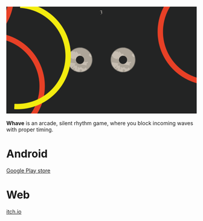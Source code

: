 
![Screenshot](https://raw.githubusercontent.com/listopat/Whave/master/screenshot.png)

**Whave** is an arcade, silent rhythm game, where you block incoming waves with proper timing.

# Android
<a href='https://play.google.com/store/apps/details?id=com.ListopatGames.Whave'>Google Play store</a>

# Web

<a href='https://listopat.itch.io/whave'>itch.io</a>
